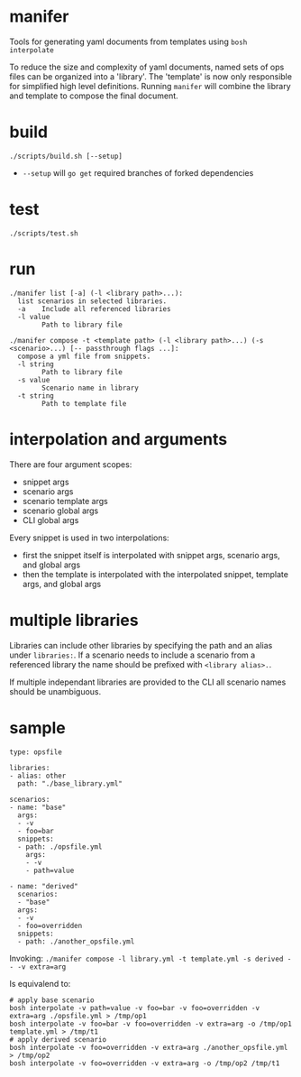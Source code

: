# manifer
Tools for generating yaml documents from templates using `bosh interpolate`

To reduce the size and complexity of yaml documents, named sets of ops files
can be organized into a 'library'. The 'template' is now only 
responsible for simplified high level definitions. Running `manifer` will 
combine the library and template to compose the final document.

# build
`./scripts/build.sh [--setup]`
- `--setup` will `go get` required branches of forked dependencies

# test
`./scripts/test.sh`

# run
```
./manifer list [-a] (-l <library path>...):
  list scenarios in selected libraries.
  -a    Include all referenced libraries
  -l value
        Path to library file
```
```
./manifer compose -t <template path> (-l <library path>...) (-s <scenario>...) [-- passthrough flags ...]:
  compose a yml file from snippets.
  -l string
        Path to library file
  -s value
        Scenario name in library
  -t string
        Path to template file
```

# interpolation and arguments

There are four argument scopes:
- snippet args
- scenario args
- scenario template args
- scenario global args
- CLI global args

Every snippet is used in two interpolations:
- first the snippet itself is interpolated with snippet args, scenario args, and global args
- then the template is interpolated with the interpolated snippet, template args, and global args

# multiple libraries
Libraries can include other libraries by specifying the path and an alias under 
`libraries:`. If a scenario needs to include a scenario from a referenced 
library the name should be prefixed with `<library alias>.`.

If multiple independant libraries are provided to the CLI all scenario names 
should be unambiguous.

# sample
```
type: opsfile

libraries:
- alias: other
  path: "./base_library.yml"

scenarios:
- name: "base"
  args:
  - -v 
  - foo=bar
  snippets:
  - path: ./opsfile.yml
    args:
    - -v 
    - path=value

- name: "derived"
  scenarios:
  - "base"
  args:
  - -v 
  - foo=overridden
  snippets:
  - path: ./another_opsfile.yml
```

Invoking:
`./manifer compose -l library.yml -t template.yml -s derived -- -v extra=arg`

Is equivalend to:
```
# apply base scenario
bosh interpolate -v path=value -v foo=bar -v foo=overridden -v extra=arg ./opsfile.yml > /tmp/op1
bosh interpolate -v foo=bar -v foo=overridden -v extra=arg -o /tmp/op1 template.yml > /tmp/t1
# apply derived scenario
bosh interpolate -v foo=overridden -v extra=arg ./another_opsfile.yml > /tmp/op2
bosh interpolate -v foo=overridden -v extra=arg -o /tmp/op2 /tmp/t1
```

